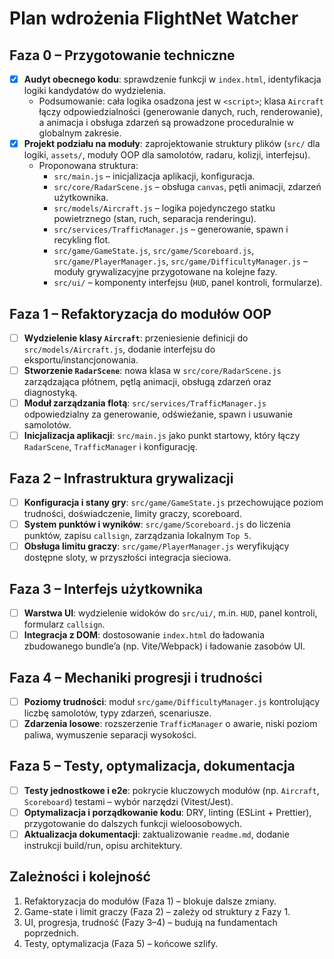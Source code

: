 # Plan wdrożenia FlightNet Watcher

## Faza 0 – Przygotowanie techniczne
- [x] **Audyt obecnego kodu**: sprawdzenie funkcji w `index.html`, identyfikacja logiki kandydatów do wydzielenia.
  - Podsumowanie: cała logika osadzona jest w `<script>`; klasa `Aircraft` łączy odpowiedzialności (generowanie danych, ruch, renderowanie), a animacja i obsługa zdarzeń są prowadzone proceduralnie w globalnym zakresie.
- [x] **Projekt podziału na moduły**: zaprojektowanie struktury plików (`src/` dla logiki, `assets/`, moduły OOP dla samolotów, radaru, kolizji, interfejsu).
  - Proponowana struktura:
    - `src/main.js` – inicjalizacja aplikacji, konfiguracja.
    - `src/core/RadarScene.js` – obsługa `canvas`, pętli animacji, zdarzeń użytkownika.
    - `src/models/Aircraft.js` – logika pojedynczego statku powietrznego (stan, ruch, separacja renderingu).
    - `src/services/TrafficManager.js` – generowanie, spawn i recykling flot.
    - `src/game/GameState.js`, `src/game/Scoreboard.js`, `src/game/PlayerManager.js`, `src/game/DifficultyManager.js` – moduły grywalizacyjne przygotowane na kolejne fazy.
    - `src/ui/` – komponenty interfejsu (`HUD`, panel kontroli, formularze).

## Faza 1 – Refaktoryzacja do modułów OOP
- [ ] **Wydzielenie klasy `Aircraft`**: przeniesienie definicji do `src/models/Aircraft.js`, dodanie interfejsu do eksportu/instancjonowania.
- [ ] **Stworzenie `RadarScene`**: nowa klasa w `src/core/RadarScene.js` zarządzająca płótnem, pętlą animacji, obsługą zdarzeń oraz diagnostyką.
- [ ] **Moduł zarządzania flotą**: `src/services/TrafficManager.js` odpowiedzialny za generowanie, odświeżanie, spawn i usuwanie samolotów.
- [ ] **Inicjalizacja aplikacji**: `src/main.js` jako punkt startowy, który łączy `RadarScene`, `TrafficManager` i konfigurację.

## Faza 2 – Infrastruktura grywalizacji
- [ ] **Konfiguracja i stany gry**: `src/game/GameState.js` przechowujące poziom trudności, doświadczenie, limity graczy, scoreboard.
- [ ] **System punktów i wyników**: `src/game/Scoreboard.js` do liczenia punktów, zapisu `callsign`, zarządzania lokalnym `Top 5`.
- [ ] **Obsługa limitu graczy**: `src/game/PlayerManager.js` weryfikujący dostępne sloty, w przyszłości integracja sieciowa.

## Faza 3 – Interfejs użytkownika
- [ ] **Warstwa UI**: wydzielenie widoków do `src/ui/`, m.in. `HUD`, panel kontroli, formularz `callsign`.
- [ ] **Integracja z DOM**: dostosowanie `index.html` do ładowania zbudowanego bundle’a (np. Vite/Webpack) i ładowanie zasobów UI.

## Faza 4 – Mechaniki progresji i trudności
- [ ] **Poziomy trudności**: moduł `src/game/DifficultyManager.js` kontrolujący liczbę samolotów, typy zdarzeń, scenariusze.
- [ ] **Zdarzenia losowe**: rozszerzenie `TrafficManager` o awarie, niski poziom paliwa, wymuszenie separacji wysokości.

## Faza 5 – Testy, optymalizacja, dokumentacja
- [ ] **Testy jednostkowe i e2e**: pokrycie kluczowych modułów (np. `Aircraft`, `Scoreboard`) testami – wybór narzędzi (Vitest/Jest).
- [ ] **Optymalizacja i porządkowanie kodu**: DRY, linting (ESLint + Prettier), przygotowanie do dalszych funkcji wieloosobowych.
- [ ] **Aktualizacja dokumentacji**: zaktualizowanie `readme.md`, dodanie instrukcji build/run, opisu architektury.

## Zależności i kolejność
1. Refaktoryzacja do modułów (Faza 1) – blokuje dalsze zmiany.
2. Game-state i limit graczy (Faza 2) – zależy od struktury z Fazy 1.
3. UI, progresja, trudność (Fazy 3–4) – budują na fundamentach poprzednich.
4. Testy, optymalizacja (Faza 5) – końcowe szlify.
